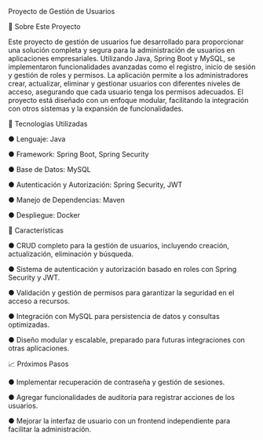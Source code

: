 Proyecto de Gestión de Usuarios

📄 Sobre Este Proyecto

Este proyecto de gestión de usuarios fue desarrollado para proporcionar una solución completa y segura para la administración de usuarios en aplicaciones empresariales. Utilizando Java, Spring Boot y MySQL, se implementaron funcionalidades avanzadas como el registro, inicio de sesión y gestión de roles y permisos. La aplicación permite a los administradores crear, actualizar, eliminar y gestionar usuarios con diferentes niveles de acceso, asegurando que cada usuario tenga los permisos adecuados. El proyecto está diseñado con un enfoque modular, facilitando la integración con otros sistemas y la expansión de funcionalidades.


🔧 Tecnologías Utilizadas

● Lenguaje: Java

● Framework: Spring Boot, Spring Security

● Base de Datos: MySQL

● Autenticación y Autorización: Spring Security, JWT

● Manejo de Dependencias: Maven

● Despliegue: Docker


🚀 Características

● CRUD completo para la gestión de usuarios, incluyendo creación, actualización, eliminación y búsqueda.

● Sistema de autenticación y autorización basado en roles con Spring Security y JWT.

● Validación y gestión de permisos para garantizar la seguridad en el acceso a recursos.

● Integración con MySQL para persistencia de datos y consultas optimizadas.

● Diseño modular y escalable, preparado para futuras integraciones con otras aplicaciones.


📈 Próximos Pasos

● Implementar recuperación de contraseña y gestión de sesiones.

● Agregar funcionalidades de auditoría para registrar acciones de los usuarios.

● Mejorar la interfaz de usuario con un frontend independiente para facilitar la administración.
